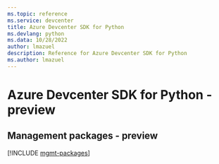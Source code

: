 ```yaml
---
ms.topic: reference
ms.service: devcenter
title: Azure Devcenter SDK for Python
ms.devlang: python
ms.data: 10/28/2022
author: lmazuel
description: Reference for Azure Devcenter SDK for Python
ms.author: lmazuel
---
```

# Azure Devcenter SDK for Python - preview

## Management packages - preview
[!INCLUDE [mgmt-packages](devcenter-mgmt-index.md)]